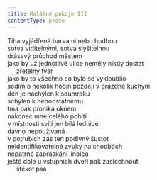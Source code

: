 ```yaml
---
title: Malátné pokoje III
contentType: prose
---
```


Tíha vyjádřená barvami nebo hudbou  
sotva viditelnými, sotva slyšitelnou  
drásavý průchod městem  
jako by už jednotlivé ulice neměly nikdy dostat  
     zřetelný tvar  
jako by to všechno co bylo se vykloubilo  
sedím o několik hodin později v prázdné kuchyni  
den je nachýlen k soumraku  
schýlen k nepodstatnému  
tma pak proniká oknem  
nakonec mne celého pohltí  
v místnosti svítí jen bílá lednice  
dávno nepoužívaná  
v potrubích zas ten podivný šustot  
neidentifikovatelné zvuky na chodbách  
nepatrné zapraskání linolea  
ještě dole u vstupních dveří pak zaslechnout  
     štěkot psa

